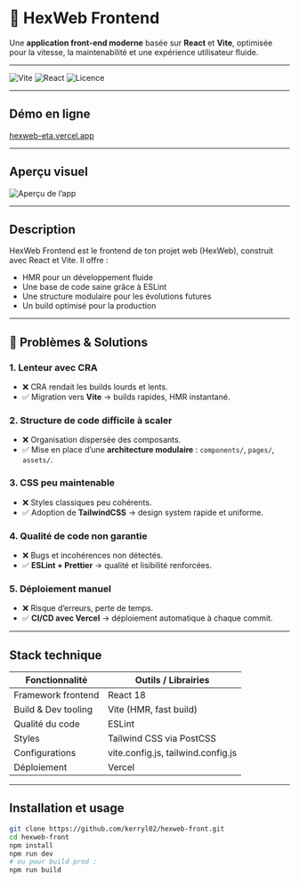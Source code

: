 # 🚀 HexWeb Frontend

Une **application front-end moderne** basée sur **React** et **Vite**, optimisée pour la vitesse, la maintenabilité et une expérience utilisateur fluide.

---

![Vite](https://img.shields.io/badge/Vite-3.0-brightgreen)
![React](https://img.shields.io/badge/React-18-blue)
![Licence](https://img.shields.io/badge/license-MIT-green)

---

##  Démo en ligne
[hexweb-eta.vercel.app](https://hexweb-eta.vercel.app)

---

##  Aperçu visuel
![Aperçu de l’app](./public/preview.png)

---

##  Description
HexWeb Frontend est le frontend de ton projet web (HexWeb), construit avec React et Vite. Il offre :
- HMR pour un développement fluide
- Une base de code saine grâce à ESLint
- Une structure modulaire pour les évolutions futures
- Un build optimisé pour la production

---
## 🎯 Problèmes & Solutions

### 1. Lenteur avec CRA
- ❌ CRA rendait les builds lourds et lents.  
- ✅ Migration vers **Vite** → builds rapides, HMR instantané.  

### 2. Structure de code difficile à scaler
- ❌ Organisation dispersée des composants.  
- ✅ Mise en place d’une **architecture modulaire** : `components/`, `pages/`, `assets/`.  

### 3. CSS peu maintenable
- ❌ Styles classiques peu cohérents.  
- ✅ Adoption de **TailwindCSS** → design system rapide et uniforme.  

### 4. Qualité de code non garantie
- ❌ Bugs et incohérences non détectés.  
- ✅ **ESLint + Prettier** → qualité et lisibilité renforcées.  

### 5. Déploiement manuel
- ❌ Risque d’erreurs, perte de temps.  
- ✅ **CI/CD avec Vercel** → déploiement automatique à chaque commit.  

---

##  Stack technique

| Fonctionnalité         | Outils / Librairies                   |
|------------------------|---------------------------------------|
| Framework frontend     | React 18                              |
| Build & Dev tooling    | Vite (HMR, fast build)                |
| Qualité du code        | ESLint                                |
| Styles                 | Tailwind CSS via PostCSS              |
| Configurations         | vite.config.js, tailwind.config.js    |
| Déploiement            | Vercel                                |

---

##  Installation et usage

```bash
git clone https://github.com/kerryl02/hexweb-front.git
cd hexweb-front
npm install
npm run dev
# ou pour build prod :
npm run build
